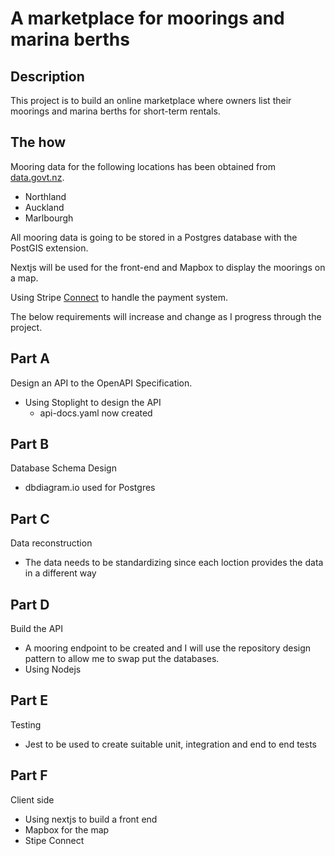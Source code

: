 # A marketplace for moorings and marina berths

## Description

This project is to build an online marketplace where owners list their moorings and marina berths for short-term rentals.

## The how

Mooring data for the following locations has been obtained from [data.govt.nz](https://data.govt.nz/).

- Northland
- Auckland
- Marlbourgh

All mooring data is going to be stored in a Postgres database with the PostGIS extension.

Nextjs will be used for the front-end and Mapbox to display the moorings on a map.

Using Stripe [Connect](https://stripe.com/docs/connect) to handle the payment system.

The below requirements will increase and change as I progress through the project.

## Part A

Design an API to the OpenAPI Specification.

- Using Stoplight to design the API
  - api-docs.yaml now created

## Part B

Database Schema Design

- dbdiagram.io used for Postgres

## Part C

Data reconstruction

- The data needs to be standardizing since each loction provides the data in a different way

## Part D

Build the API

- A mooring endpoint to be created and I will use the repository design pattern to allow me to swap put the databases.
- Using Nodejs

## Part E

Testing

- Jest to be used to create suitable unit, integration and end to end tests

## Part F

Client side

- Using nextjs to build a front end
- Mapbox for the map
- Stipe Connect
